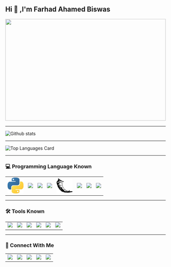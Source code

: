 ## Hi 👋 ,I'm Farhad Ahamed Biswas

<!--
**farhad06/farhad06** is a ✨ _special_ ✨ repository because its `README.md` (this file) appears on your GitHub profile.

Here are some ideas to get you started:

- 🔭 I’m currently working on ...
- 🌱 I’m currently learning ...
- 👯 I’m looking to collaborate on ...
- 🤔 I’m looking for help with ...
- 💬 Ask me about ...
- 📫 How to reach me: ...
- 😄 Pronouns: ...
- ⚡ Fun fact: ...
-->

<img src="https://miro.medium.com/max/1024/1*IfOx-GQtB6eyjaBWqFRe5A.png" height='320' width='100%' >
<hr>

![Github stats](https://github-readme-stats.vercel.app/api?username=farhad06&theme=chartreuse-dark&show_icons=true&count_private=true)

<hr>

![Top Languages Card](https://github-readme-stats.vercel.app/api/top-langs/?username=farhad06&layout=compact)

<hr>

### 💻 Programming Language Known
<table>
  <tr>
    <td><img src="https://github.com/farhad06/farhad06/blob/main/download.jpg" width="50" ></td>
    <td><img src="https://upload.wikimedia.org/wikipedia/commons/thumb/1/18/C_Programming_Language.svg/695px-C_Programming_Language.svg.png" width="50" ></td>
    <td><img src="https://upload.wikimedia.org/wikipedia/commons/thumb/1/18/ISO_C%2B%2B_Logo.svg/1200px-ISO_C%2B%2B_Logo.svg.png" width="50" ></td>
    <td><img src="https://thumbs.dreamstime.com/b/javascript-logo-javascript-logo-white-background-vector-format-available-136765881.jpg" width="50" ></td>
    <td><img src="https://github.com/farhad06/farhad06/blob/main/flask1.png" width="50" ></td>
    <td><img src="https://encrypted-tbn0.gstatic.com/images?q=tbn:ANd9GcQa-bW2a0otsQQY_SIQNZQAJEIGTouWE3llEYUIJUA&s" width="50" ></td>
    <td><img src="https://cdn4.iconfinder.com/data/icons/social-media-logos-6/512/121-css3-512.png" width="50" ></td>
    <td><img src="https://www.pngitem.com/pimgs/m/197-1973343_sql-database-icon-png-transparent-png.png" width="50" ></td>
  </tr>
</table>
<hr>

### 🛠 Tools Known
<table>
  <tr>
    <td><img src="https://upload.wikimedia.org/wikipedia/commons/thumb/9/9a/Visual_Studio_Code_1.35_icon.svg/2048px-Visual_Studio_Code_1.35_icon.svg.png" width='50' >     </td>
    <td><img src="https://upload.wikimedia.org/wikipedia/commons/thumb/3/38/Jupyter_logo.svg/1767px-Jupyter_logo.svg.png" width='50' ></td>
    <td><img src="https://www.nicepng.com/png/detail/85-851058_anaconda-icon-anaconda-python-icon.png" width='50' ></td>
    <td><img src="https://upload.wikimedia.org/wikipedia/commons/thumb/1/1d/PyCharm_Icon.svg/1024px-PyCharm_Icon.svg.png" width='50' ></td>
    <td><img src="https://git-scm.com/images/logos/downloads/Git-Icon-1788C.png" width='50' ></td>
    <td><img src="https://cdn.icon-icons.com/icons2/2397/PNG/512/microsoft_office_excel_logo_icon_145720.png" width='50' ></td>
  </tr>
</table>

<hr>

### 🤝 Connect With Me
<table>
  <tr>
    <td><a href="https://www.linkedin.com/in/farhadahamed/" ><img src="https://upload.wikimedia.org/wikipedia/commons/thumb/f/f8/LinkedIn_icon_circle.svg/2048px-LinkedIn_icon_circle.svg.png" width="100" ></a></td>
    <td><a href="mailto: farhadahamed06@gmail.com" ><img src="https://1000logos.net/wp-content/uploads/2021/05/Gmail-logo.png" width="100" ></a></td>
    <td><a href="https://twitter.com/farhadahamed06" ><img src="https://www.pngkey.com/png/full/2-27646_twitter-logo-png-transparent-background-logo-twitter-png.png" width="100" ></a>
    <td><a href="https://github.com/farhad06" ><img src="https://github.githubassets.com/images/modules/logos_page/GitHub-Mark.png" width="100" ></a>
    <td><a href="https://www.hackerrank.com/fa_ahamed134" ><img src="https://upload.wikimedia.org/wikipedia/commons/4/40/HackerRank_Icon-1000px.png" width="100" ></a></td>
  </tr>
</table>  
  
  
  
  
  


